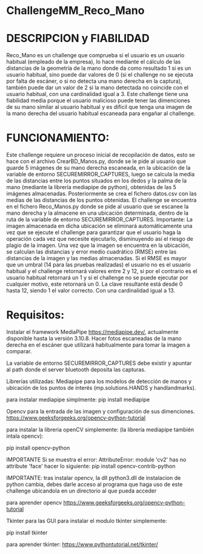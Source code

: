 # ChallengeMM_Reco_Mano
  # DESCRIPCION y FIABILIDAD
Reco_Mano es un challenge que comprueba si el usuario es un usuario habitual (empleado de la empresa), lo hace mediante el cálculo de las distancias de la geometría de la mano donde da como resultado 1 si es un usuario habitual, sino puede dar valores de 0 (si el challenge no se ejecuta por falta de escáner, o si no detecta una mano derecha en la captura), también puede dar un valor de 2 si la mano detectada no coincide con el usuario habitual, con una cardinalidad igual a 3. Este challenge tiene una fiabilidad media porque el usuario malicioso puede tener las dimenciones de su mano similar al usuario habitual y es difícil que tenga una imagen de la mano derecha del usuario habitual escaneada para engañar al challenge. 

# FUNCIONAMIENTO:
Este challenge requiere un proceso inicial de recopilación de datos, esto se hace con el archivo CrearBD_Manos.py, donde se le pide  al usuario que guarde 5 imágenes de su mano derecha escaneada, en la ubicación de la variable de entorno SECUREMIRROR_CAPTURES, luego se calcula la media de las distancias entre los puntos situados en los dedos y la palma de la mano (mediante la librería mediapipe de python), obtenidas de las 5 imágenes almacenadas. Posteriormente se crea el fichero datos.csv con las medias de las distancias de los puntos obtenidas.
El challenge se encuentra en el fichero Reco_Manos.py donde se pide al usuario que se escanee la mano derecha y la almacene en una ubicación determinada, dentro de la ruta de la variable de entorno SECUREMIRROR_CAPTURES. Importante: La imagen almacenada en dicha ubicación se eliminará automáticamente una vez que se ejecute el challenge para garantizar que el usuario haga la operación cada vez que necesite ejecutarlo, disminuyendo así el riesgo de plagio de la imagen.
Una vez que la imagen se encuentra en la ubicación, se calculan las distancias y error medio cuadrático (RMSE) entre las distancias de la imagen y las medias almacenadas. Si el RMSE es mayor que un umbral (14 para las pruebas realizadas) el usuario no es el usuario habitual y el challenge retornará valores entre 2 y 12, si por el contrario es el usuario  habitual retornará un 1 y si el challenge no se puede ejecutar por cualquier motivo, este retornará un 0. La clave resultante está desde 0 hasta 12,  siendo 1 el valor correcto. Con una cardinalidad igual a 13.


# Requisitos:
Instalar el framework MediaPipe https://mediapipe.dev/, actualmente disponible hasta la versión 3.10.8. 
Hacer fotos escaneadas de la mano derecha en el escáner que utilizará habitualmente para tomar la imagen a comparar. 

La variable de entorno SECUREMIRROR_CAPTURES debe existir y apuntar al path donde el server bluetooth deposita las capturas.

Librerías utilizadas:
Mediapipe para los modelos de detección de manos y ubicación de los puntos de interés (mp.solutions.HANDS y handlandmarks).

para instalar mediapipe simplmente: pip install mediapipe

Opencv para la entrada de las imagen y configuración de sus dimenciones.    
https://www.geeksforgeeks.org/opencv-python-tutorial

para instalar la libreria openCV simplemente: (la librería mediapipe también intala opencv):

pip install opencv-python

IMPORTANTE Si se muestra el  error: AttributeError: module 'cv2' has no attribute 'face' hacer lo siguiente:
pip install opencv-contrib-python

IMPORTANTE: tras instalar opencv, la dll python3.dll de instalacion de python cambia, debes darle acceso al programa que haga uso de este challenge ubicandola en un directorio al que pueda acceder

para aprender opencv https://www.geeksforgeeks.org/opencv-python-tutorial

Tkinter para las GUI 
para instalar el modulo tkinter simplemente:

pip install tkinter

para aprender tkinter: https://www.pythontutorial.net/tkinter/
